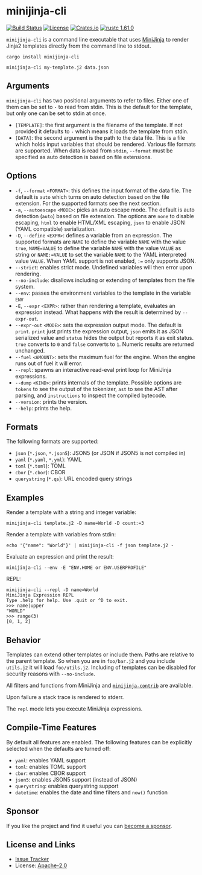 # minijinja-cli

[![Build Status](https://github.com/mitsuhiko/minijinja/workflows/Tests/badge.svg?branch=main)](https://github.com/mitsuhiko/minijinja/actions?query=workflow%3ATests)
[![License](https://img.shields.io/github/license/mitsuhiko/minijinja)](https://github.com/mitsuhiko/minijinja/blob/main/LICENSE)
[![Crates.io](https://img.shields.io/crates/d/minijinja-cli.svg)](https://crates.io/crates/minijinja-cli)
[![rustc 1.61.0](https://img.shields.io/badge/rust-1.61%2B-orange.svg)](https://img.shields.io/badge/rust-1.61%2B-orange.svg)

`minijinja-cli` is a command line executable that uses 
[MiniJinja](https://github.com/mitsuhiko/minijinja) to render Jinja2 templates
directly from the command line to stdout.

```
cargo install minijinja-cli
```

```
minijinja-cli my-template.j2 data.json
```

## Arguments

`minijinja-cli` has two positional arguments to refer to files.  Either one of them can
be set to `-` to read from stdin.  This is the default for the template, but only one
can be set to stdin at once.

- `[TEMPLATE]`:
    the first argument is the filename of the template.  If not provided it defaults
    to `-` which means it loads the template from stdin.
- `[DATA]`:
    the second argument is the path to the data file.  This is a file which holds
    input variables that should be rendered.  Various file formats are supported.
    When data is read from `stdin`, `--format` must be specified as auto detection
    is based on file extensions.

## Options

- `-f`, `--format` `<FORMAT>`:
    this defines the input format of the data file.  The default is `auto` which
    turns on auto detection based on the file extension.  For the supported formats
    see the next section.
- `-a`, `--autoescape` `<MODE>`:
    picks an auto escape mode.  The default is auto detection (`auto`) based on
    file extension.  The options are `none` to disable escaping, `html` to
    enable HTML/XML escaping, `json` to enable JSON (YAML compatible)
    serialization.
- `-D`, `--define` `<EXPR>`:
    defines a variable from an expression.  The supported formats are `NAME` to define
    the variable `NAME` with the value `true`, `NAME=VALUE` to define the variable
    `NAME` with the value `VALUE` as string or `NAME:=VALUE` to set the variable `NAME`
    to the YAML interpreted value `VALUE`.  When YAML support is not enabled, `:=`
    only supports JSON.
- `--strict`:
    enables strict mode.  Undefined variables will then error upon rendering.
- `--no-include`:
    disallows including or extending of templates from the file system.
- `--env`:
    passes the environment variables to the template in the variable `ENV`
- `-E`, `--expr` `<EXPR>`:
    rather than rendering a template, evaluates an expression instead.  What happens
    with the result is determined by `--expr-out`.
- `--expr-out` `<MODE>`:
    sets the expression output mode.  The default is `print`.  `print` just prints
    the expression output, `json` emits it as JSON serialized value and
    `status` hides the output but reports it as exit status.  `true` converts to `0`
    and `false` converts to `1`.  Numeric results are returned unchanged.
- `--fuel` `<AMOUNT>`:
    sets the maximum fuel for the engine.  When the engine runs out of fuel it will error.
- `--repl`:
    spawns an interactive read-eval print loop for MiniJinja expressions.
- `--dump` `<KIND>`:
    prints internals of the template.  Possible options are `tokens` to see the output
    of the tokenizer, `ast` to see the AST after parsing, and `instructions` to inspect
    the compiled bytecode.
- `--version`:
    prints the version.
- `--help`:
    prints the help.

## Formats

The following formats are supported:

- `json` (`*.json`, `*.json5`): JSON5 (or JSON if JSON5 is not compiled in)
- `yaml` (`*.yaml`, `*.yml`): YAML
- `toml` (`*.toml`): TOML
- `cbor` (`*.cbor`): CBOR
- `querystring` (`*.qs`): URL encoded query strings

## Examples

Render a template with a string and integer variable:

```
minijinja-cli template.j2 -D name=World -D count:=3
```

Render a template with variables from stdin:

```
echo '{"name": "World"}' | minijinja-cli -f json template.j2 -
```

Evaluate an expression and print the result:

```
minijinja-cli --env -E "ENV.HOME or ENV.USERPROFILE"
```

REPL:

```
minijinja-cli --repl -D name=World
MiniJinja Expression REPL
Type .help for help. Use .quit or ^D to exit.
>>> name|upper
"WORLD"
>>> range(3)
[0, 1, 2]
```

## Behavior

Templates can extend other templates or include them.  Paths are relative to the
parent template.  So when you are in `foo/bar.j2` and you include `utils.j2`
it will load `foo/utils.j2`.  Including of templates can be disabled for
security reasons with `--no-include`.

All filters and functions from MiniJinja and [`minijinja-contrib`](https://docs.rs/minijinja-contrib/)
are available.

Upon failure a stack trace is rendered to stderr.

The `repl` mode lets you execute MiniJinja expressions.

## Compile-Time Features

By default all features are enabled.  The following features can be explicitly
selected when the defaults are turned off:

* `yaml`: enables YAML support
* `toml`: enables TOML support
* `cbor`: enables CBOR support
* `json5`: enables JSON5 support (instead of JSON)
* `querystring`: enables querystring support
* `datetime`: enables the date and time filters and `now()` function

## Sponsor

If you like the project and find it useful you can [become a
sponsor](https://github.com/sponsors/mitsuhiko).

## License and Links

- [Issue Tracker](https://github.com/mitsuhiko/minijinja/issues)
- License: [Apache-2.0](https://github.com/mitsuhiko/minijinja/blob/main/LICENSE)